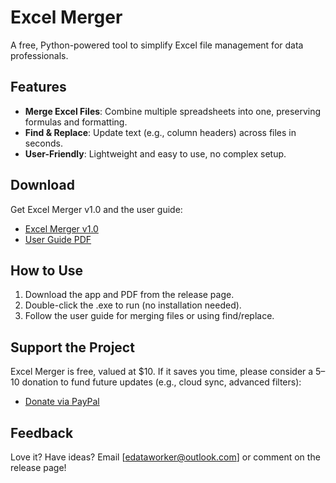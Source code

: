 # Excel Merger

A free, Python-powered tool to simplify Excel file management for data professionals.

## Features
- **Merge Excel Files**: Combine multiple spreadsheets into one, preserving formulas and formatting.
- **Find & Replace**: Update text (e.g., column headers) across files in seconds.
- **User-Friendly**: Lightweight and easy to use, no complex setup.

## Download
Get Excel Merger v1.0 and the user guide:
- [Excel Merger v1.0](https://github.com/edataworker/ExcelMerger/releases/tag/v1.0)
- [User Guide PDF](https://github.com/edataworker/ExcelMerger/releases/download/v1.0/ExcelMerger_UserGuide_v1.0.pdf)

## How to Use
1. Download the app and PDF from the release page.
2. Double-click the .exe to run (no installation needed).
3. Follow the user guide for merging files or using find/replace.

## Support the Project
Excel Merger is free, valued at $10. If it saves you time, please consider a $5–$10 donation to fund future updates (e.g., cloud sync, advanced filters):
- [Donate via PayPal](https://paypal.me/edataworker?country.x=IN&locale.x=en_GB)

## Feedback
Love it? Have ideas? Email [edataworker@outlook.com] or comment on the release page!
